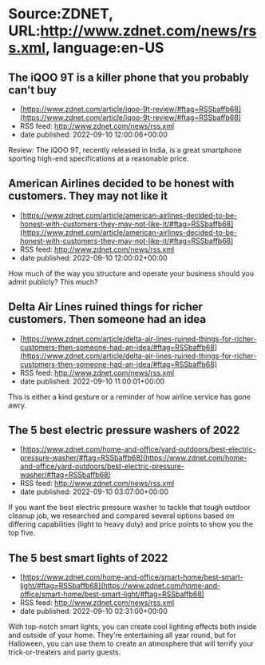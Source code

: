 # Source:ZDNET, URL:http://www.zdnet.com/news/rss.xml, language:en-US

## The iQOO 9T is a killer phone that you probably can't buy
 - [https://www.zdnet.com/article/iqoo-9t-review/#ftag=RSSbaffb68](https://www.zdnet.com/article/iqoo-9t-review/#ftag=RSSbaffb68)
 - RSS feed: http://www.zdnet.com/news/rss.xml
 - date published: 2022-09-10 12:00:06+00:00

Review: The iQOO 9T, recently released in India, is a great smartphone sporting high-end specifications at a reasonable price.

## American Airlines decided to be honest with customers. They may not like it
 - [https://www.zdnet.com/article/american-airlines-decided-to-be-honest-with-customers-they-may-not-like-it/#ftag=RSSbaffb68](https://www.zdnet.com/article/american-airlines-decided-to-be-honest-with-customers-they-may-not-like-it/#ftag=RSSbaffb68)
 - RSS feed: http://www.zdnet.com/news/rss.xml
 - date published: 2022-09-10 12:00:02+00:00

How much of the way you structure and operate your business should you admit publicly? This much?

## Delta Air Lines ruined things for richer customers. Then someone had an idea
 - [https://www.zdnet.com/article/delta-air-lines-ruined-things-for-richer-customers-then-someone-had-an-idea/#ftag=RSSbaffb68](https://www.zdnet.com/article/delta-air-lines-ruined-things-for-richer-customers-then-someone-had-an-idea/#ftag=RSSbaffb68)
 - RSS feed: http://www.zdnet.com/news/rss.xml
 - date published: 2022-09-10 11:00:01+00:00

This is either a kind gesture or a reminder of how airline service has gone awry.

## The 5 best electric pressure washers of 2022
 - [https://www.zdnet.com/home-and-office/yard-outdoors/best-electric-pressure-washer/#ftag=RSSbaffb68](https://www.zdnet.com/home-and-office/yard-outdoors/best-electric-pressure-washer/#ftag=RSSbaffb68)
 - RSS feed: http://www.zdnet.com/news/rss.xml
 - date published: 2022-09-10 03:07:00+00:00

If you want the best electric pressure washer to tackle that tough outdoor cleanup job, we researched and compared several options based on differing capabilities (light to heavy duty) and price points to show you the top five.

## The 5 best smart lights of 2022
 - [https://www.zdnet.com/home-and-office/smart-home/best-smart-light/#ftag=RSSbaffb68](https://www.zdnet.com/home-and-office/smart-home/best-smart-light/#ftag=RSSbaffb68)
 - RSS feed: http://www.zdnet.com/news/rss.xml
 - date published: 2022-09-10 02:31:00+00:00

With top-notch smart lights, you can create cool lighting effects both inside and outside of your home. They're entertaining all year round, but for Halloween, you can use them to create an atmosphere that will terrify your trick-or-treaters and party guests.

